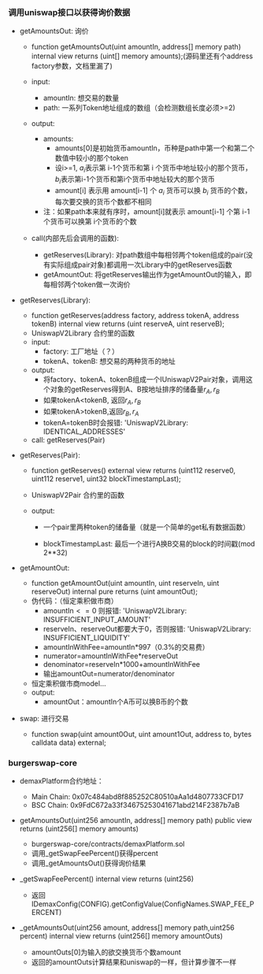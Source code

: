 ### 调用uniswap接口以获得询价数据

* getAmountsOut: 询价

  * function getAmountsOut(uint amountIn, address[] memory path) internal view returns (uint[] memory amounts);(源码里还有个address factory参数，文档里漏了)

  * input:
    * amountIn: 想交易的数量
    * path: 一系列Token地址组成的数组（会检测数组长度必须>=2)
  * output:
    * amounts: 
      * amounts[0]是初始货币amountIn，币种是path中第一个和第二个数值中较小的那个token
      * 设i>=1, $a_i$表示第 i-1个货币和第 i 个货币中地址较小的那个货币，$b_i$表示第i-1个货币和第i个货币中地址较大的那个货币
      * amount[i] 表示用 amount[i-1] 个 $a_i$ 货币可以换 $b_i$ 货币的个数，每次要交换的货币个数都不相同
    * 注：如果path本来就有序时，amount[i]就表示 amount[i-1] 个第 i-1 个货币可以换第 i个货币的个数
  * call(内部先后会调用的函数):
    * getReserves(Library): 对path数组中每相邻两个token组成的pair(没有实际组成pair对象)都调用一次Library中的getReserves函数
    * getAmountOut: 将getReserves输出作为getAmountOut的输入，即每相邻两个token做一次询价

* getReserves(Library):

  * function getReserves(address factory, address tokenA, address tokenB) internal view returns (uint reserveA, uint reserveB);
  * UniswapV2Library 合约里的函数
  * input:
    * factory: 工厂地址（？）
    * tokenA、tokenB: 想交易的两种货币的地址
  * output: 
    * 将factory、tokenA、tokenB组成一个IUniswapV2Pair对象，调用这个对象的getReserves得到A、B按地址排序的储备量$r_A,r_B$
    * 如果tokenA<tokenB, 返回$r_A,r_B$
    * 如果tokenA>tokenB,返回$r_B,r_A$
    * tokenA=tokenB时会报错: 'UniswapV2Library: IDENTICAL_ADDRESSES'
  * call: getReserves(Pair)

* getReserves(Pair):

  * function getReserves() external view returns (uint112 reserve0, uint112 reserve1, uint32 blockTimestampLast);

  * UniswapV2Pair 合约里的函数

  * output:

    * 一个pair里两种token的储备量（就是一个简单的get私有数据函数）

    * blockTimestampLast: 最后一个进行A换B交易的block的时间戳(mod 2**32)

* getAmountOut:

  * function getAmountOut(uint amountIn, uint reserveIn, uint reserveOut) internal pure returns (uint amountOut);
  * 伪代码：（恒定乘积做市商）
    * amountIn$<=0$ 则报错: 'UniswapV2Library: INSUFFICIENT_INPUT_AMOUNT'
    * reserveIn、reserveOut都要大于0，否则报错: 'UniswapV2Library: INSUFFICIENT_LIQUIDITY'
    * amountInWithFee=amountIn*997（0.3%的交易费）
    * numerator=amountInWithFee*reserveOut
    * denominator=reserveIn*1000+amountInWithFee
    * 输出amountOut=numerator/denominator
  * 恒定乘积做市商model…
  * output: 
    * amountOut：amountIn个A币可以换B币的个数

* swap: 进行交易
  * function swap(uint amount0Out, uint amount1Out, address to, bytes calldata data) external;



### burgerswap-core

* demaxPlatform合约地址：
  * Main Chain: 0x07c484abd8f885252C80510aAa1d4807733CFD17
  * BSC Chain: 0x9FdC672a33f34675253041671abd214F2387b7aB

* getAmountsOut(uint256 amountIn, address[] memory path) public view returns (uint256[] memory amounts)
  * burgerswap-core/contracts/demaxPlatform.sol
  * 调用_getSwapFeePercent()获得percent
  * 调用_getAmountsOut()获得询价结果
* _getSwapFeePercent() internal view returns (uint256)
  * 返回 IDemaxConfig(CONFIG).getConfigValue(ConfigNames.SWAP_FEE_PERCENT)
* _getAmountsOut(uint256 amount, address[] memory path,uint256 percent) internal view returns (uint256[] memory amountOuts)
  * amountOuts[0]为输入的欲交换货币个数amount
  * 返回的amountOuts计算结果和uniswap的一样，但计算步骤不一样

